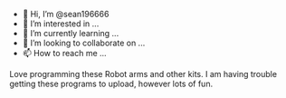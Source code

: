 - 👋 Hi, I’m @sean196666
- 👀 I’m interested in ...
- 🌱 I’m currently learning ...
- 💞️ I’m looking to collaborate on ...
- 📫 How to reach me ...

<!---
sean196666/sean196666 is a ✨ special ✨ repository because its `README.md` (this file) appears on your GitHub profile.
You can click the Preview link to take a look at your changes.
--->Love programming these Robot arms and other kits. I am having trouble getting these programs to upload, however lots of fun.

